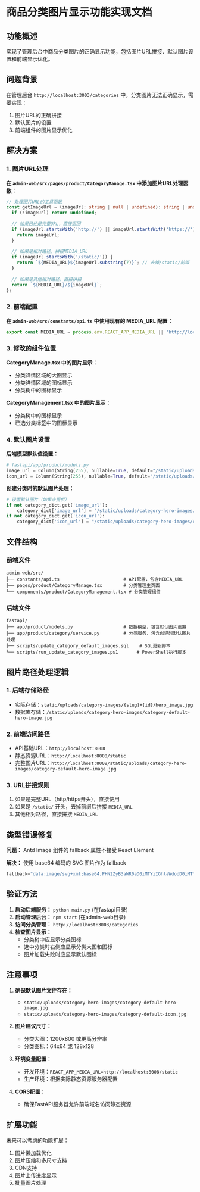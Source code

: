 # 商品分类图片显示功能实现文档

## 功能概述

实现了管理后台中商品分类图片的正确显示功能，包括图片URL拼接、默认图片设置和前端显示优化。

## 问题背景

在管理后台 `http://localhost:3003/categories` 中，分类图片无法正确显示，需要实现：
1. 图片URL的正确拼接
2. 默认图片的设置
3. 前端组件的图片显示优化

## 解决方案

### 1. 图片URL处理

**在 `admin-web/src/pages/product/CategoryManage.tsx` 中添加图片URL处理函数：**

```typescript
// 处理图片URL的工具函数
const getImageUrl = (imageUrl: string | null | undefined): string | undefined => {
  if (!imageUrl) return undefined;
  
  // 如果已经是完整URL，直接返回
  if (imageUrl.startsWith('http://') || imageUrl.startsWith('https://')) {
    return imageUrl;
  }
  
  // 如果是相对路径，拼接MEDIA_URL
  if (imageUrl.startsWith('/static/')) {
    return `${MEDIA_URL}${imageUrl.substring(7)}`; // 去掉/static/前缀
  }
  
  // 如果是其他相对路径，直接拼接
  return `${MEDIA_URL}/${imageUrl}`;
};
```

### 2. 前端配置

**在 `admin-web/src/constants/api.ts` 中使用现有的 MEDIA_URL 配置：**

```typescript
export const MEDIA_URL = process.env.REACT_APP_MEDIA_URL || 'http://localhost:8008/static';
```

### 3. 修改的组件位置

**CategoryManage.tsx 中的图片显示：**
- 分类详情区域的大图显示
- 分类详情区域的图标显示  
- 分类树中的图标显示

**CategoryManagement.tsx 中的图片显示：**
- 分类树中的图标显示
- 已选分类标签中的图标显示

### 4. 默认图片设置

**后端模型默认值设置：**
```python
# fastapi/app/product/models.py
image_url = Column(String(255), nullable=True, default="/static/uploads/category-hero-images/category-default-hero-image.jpg", comment="分类图片URL")
icon_url = Column(String(255), nullable=True, default="/static/uploads/category-hero-images/category-default-icon.jpg", comment="分类图标URL")
```

**创建分类时的默认图片处理：**
```python
# 设置默认图片（如果未提供）
if not category_dict.get('image_url'):
    category_dict['image_url'] = "/static/uploads/category-hero-images/category-default-hero-image.jpg"
if not category_dict.get('icon_url'):
    category_dict['icon_url'] = "/static/uploads/category-hero-images/category-default-icon.jpg"
```

## 文件结构

### 前端文件
```
admin-web/src/
├── constants/api.ts                        # API配置，包含MEDIA_URL
├── pages/product/CategoryManage.tsx        # 分类管理主页面
└── components/product/CategoryManagement.tsx # 分类管理组件
```

### 后端文件
```
fastapi/
├── app/product/models.py                   # 数据模型，包含默认图片设置
├── app/product/category/service.py         # 分类服务，包含创建时默认图片处理
├── scripts/update_category_default_images.sql    # SQL更新脚本
└── scripts/run_update_category_images.ps1       # PowerShell执行脚本
```

## 图片路径处理逻辑

### 1. 后端存储路径
- 实际存储：`static/uploads/category-images/{slug}+{id}/hero_image.jpg`
- 数据库存储：`/static/uploads/category-hero-images/category-default-hero-image.jpg`

### 2. 前端访问路径
- API基础URL：`http://localhost:8008`
- 静态资源URL：`http://localhost:8008/static`
- 完整图片URL：`http://localhost:8008/static/uploads/category-hero-images/category-default-hero-image.jpg`

### 3. URL拼接规则
1. 如果是完整URL（http/https开头），直接使用
2. 如果是 `/static/` 开头，去掉前缀后拼接 `MEDIA_URL`
3. 其他相对路径，直接拼接 `MEDIA_URL`

## 类型错误修复

**问题：** Antd Image 组件的 fallback 属性不接受 React Element

**解决：** 使用 base64 编码的 SVG 图片作为 fallback

```typescript
fallback="data:image/svg+xml;base64,PHN2ZyB3aWR0aD0iMTYiIGhlaWdodD0iMTYiIHZpZXdCb3g9IjAgMCAxNiAxNiIgZmlsbD0ibm9uZSIgeG1sbnM9Imh0dHA6Ly93d3cudzMub3JnLzIwMDAvc3ZnIj4KPHBhdGggZD0iTTggMUM0LjEzIDEgMSA0LjEzIDEgOHMzLjEzIDcgNyA3IDctMy4xMyA3LTctMy4xMy03LTctN3ptMCAxMkM0LjY5IDEzIDIgMTAuMzEgMiA4czIuNjktNiA2LTYgNiAyLjY5IDYgNi0yLjY5IDYtNiA2eiIgZmlsbD0iIzk5OSIvPjwvc3ZnPg=="
```

## 验证方法

1. **启动后端服务：** `python main.py` (在fastapi目录)
2. **启动管理后台：** `npm start` (在admin-web目录)
3. **访问分类管理：** `http://localhost:3003/categories`
4. **检查图片显示：**
   - 分类树中应显示分类图标
   - 选中分类时右侧应显示分类大图和图标
   - 图片加载失败时应显示默认图标

## 注意事项

1. **确保默认图片文件存在：**
   - `static/uploads/category-hero-images/category-default-hero-image.jpg`
   - `static/uploads/category-hero-images/category-default-icon.jpg`

2. **图片建议尺寸：**
   - 分类大图：1200x800 或更高分辨率
   - 分类图标：64x64 或 128x128

3. **环境变量配置：**
   - 开发环境：`REACT_APP_MEDIA_URL=http://localhost:8008/static`
   - 生产环境：根据实际静态资源服务器配置

4. **CORS配置：**
   - 确保FastAPI服务器允许前端域名访问静态资源

## 扩展功能

未来可以考虑的功能扩展：
1. 图片懒加载优化
2. 图片压缩和多尺寸支持
3. CDN支持
4. 图片上传进度显示
5. 批量图片处理 